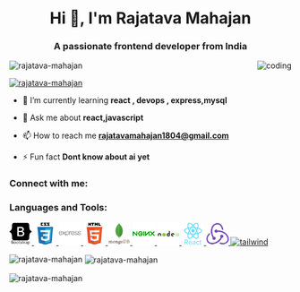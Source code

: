 <h1 align="center">Hi 👋, I'm Rajatava Mahajan</h1>
<h3 align="center">A passionate frontend developer from India</h3>
<img align='right' alt='coding' src='https://imgs.search.brave.com/BkI-o6MF27Ijn_F7WJXLf2YuKMNy3L97QpoI1X49fxc/rs:fit:860:0:0/g:ce/aHR0cHM6Ly9naWZk/Yi5jb20vaW1hZ2Vz/L2hpZ2gvYW5pbWUt/aXRhY2hpLXNoYXJp/bmdhbi1leWUtcmE1/YmplY2N3dWpiM3Jx/MS5naWY.gif'/>
<p align="left"> <img src="https://komarev.com/ghpvc/?username=rajatava-mahajan&label=Profile%20views&color=0e75b6&style=flat" alt="rajatava-mahajan" /> </p>

<p align="left"> <a href="https://github.com/ryo-ma/github-profile-trophy"><img src="https://github-profile-trophy.vercel.app/?username=rajatava-mahajan" alt="rajatava-mahajan" /></a> </p>

- 🌱 I’m currently learning **react , devops , express,mysql**

- 💬 Ask me about **react,javascript**

- 📫 How to reach me **rajatavamahajan1804@gmail.com**

- ⚡ Fun fact **Dont know about ai yet**

<h3 align="left">Connect with me:</h3>
<p align="left">
</p>

<h3 align="left">Languages and Tools:</h3>
<p align="left"> <a href="https://getbootstrap.com" target="_blank" rel="noreferrer"> <img src="https://raw.githubusercontent.com/devicons/devicon/master/icons/bootstrap/bootstrap-plain-wordmark.svg" alt="bootstrap" width="40" height="40"/> </a> <a href="https://www.w3schools.com/css/" target="_blank" rel="noreferrer"> <img src="https://raw.githubusercontent.com/devicons/devicon/master/icons/css3/css3-original-wordmark.svg" alt="css3" width="40" height="40"/> </a> <a href="https://expressjs.com" target="_blank" rel="noreferrer"> <img src="https://raw.githubusercontent.com/devicons/devicon/master/icons/express/express-original-wordmark.svg" alt="express" width="40" height="40"/> </a> <a href="https://www.w3.org/html/" target="_blank" rel="noreferrer"> <img src="https://raw.githubusercontent.com/devicons/devicon/master/icons/html5/html5-original-wordmark.svg" alt="html5" width="40" height="40"/> </a> <a href="https://www.mongodb.com/" target="_blank" rel="noreferrer"> <img src="https://raw.githubusercontent.com/devicons/devicon/master/icons/mongodb/mongodb-original-wordmark.svg" alt="mongodb" width="40" height="40"/> </a> <a href="https://www.nginx.com" target="_blank" rel="noreferrer"> <img src="https://raw.githubusercontent.com/devicons/devicon/master/icons/nginx/nginx-original.svg" alt="nginx" width="40" height="40"/> </a> <a href="https://nodejs.org" target="_blank" rel="noreferrer"> <img src="https://raw.githubusercontent.com/devicons/devicon/master/icons/nodejs/nodejs-original-wordmark.svg" alt="nodejs" width="40" height="40"/> </a> <a href="https://reactjs.org/" target="_blank" rel="noreferrer"> <img src="https://raw.githubusercontent.com/devicons/devicon/master/icons/react/react-original-wordmark.svg" alt="react" width="40" height="40"/> </a> <a href="https://redux.js.org" target="_blank" rel="noreferrer"> <img src="https://raw.githubusercontent.com/devicons/devicon/master/icons/redux/redux-original.svg" alt="redux" width="40" height="40"/> </a> <a href="https://tailwindcss.com/" target="_blank" rel="noreferrer"> <img src="https://www.vectorlogo.zone/logos/tailwindcss/tailwindcss-icon.svg" alt="tailwind" width="40" height="40"/> </a> </p>

<p><img align="left" src="https://github-readme-stats.vercel.app/api/top-langs?username=rajatava-mahajan&show_icons=true&locale=en&layout=compact" alt="rajatava-mahajan" /></p>

<p>&nbsp;<img align="center" src="https://github-readme-stats.vercel.app/api?username=rajatava-mahajan&show_icons=true&locale=en" alt="rajatava-mahajan" /></p>

<p><img align="center" src="https://github-readme-streak-stats.herokuapp.com/?user=rajatava-mahajan&" alt="rajatava-mahajan" /></p>

